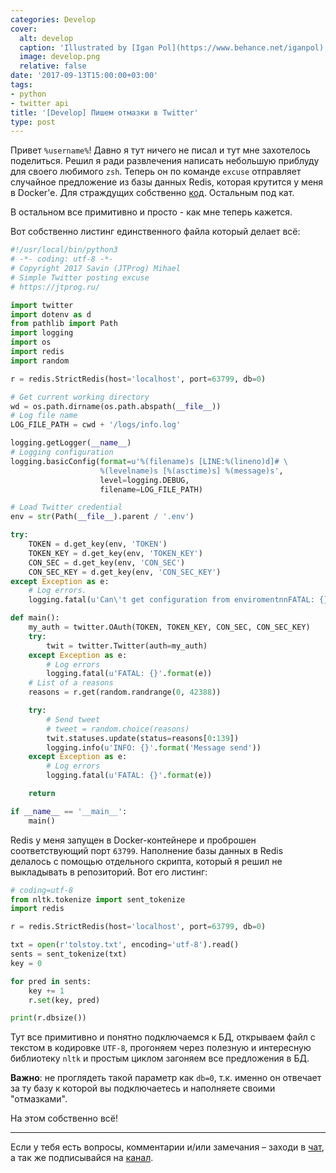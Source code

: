 ```yaml
---
categories: Develop
cover:
  alt: develop
  caption: 'Illustrated by [Igan Pol](https://www.behance.net/iganpol)'
  image: develop.png
  relative: false
date: '2017-09-13T15:00:00+03:00'
tags:
- python
- twitter api
title: '[Develop] Пишем отмазки в Twitter'
type: post
---
```


Привет `%username%`! Давно я тут ничего не писал и тут мне захотелось поделиться. Решил я ради развлечения написать небольшую приблуду для своего любимого `zsh`. Теперь он по команде `excuse` отправляет случайное предложение из базы данных Redis, которая крутится у меня в Docker'е. Для страждущих собственно [код](https://github.com/jtprogru/twitter-excuse). Остальным под кат.

В остальном все примитивно и просто - как мне теперь кажется.

Вот собственно листинг единственного файла который делает всё:

```python
#!/usr/local/bin/python3
# -*- coding: utf-8 -*-
# Copyright 2017 Savin (JTProg) Mihael
# Simple Twitter posting excuse
# https://jtprog.ru/

import twitter  
import dotenv as d  
from pathlib import Path  
import logging  
import os  
import redis  
import random

r = redis.StrictRedis(host='localhost', port=63799, db=0)

# Get current working directory  
wd = os.path.dirname(os.path.abspath(__file__))  
# Log file name  
LOG_FILE_PATH = cwd + '/logs/info.log'

logging.getLogger(__name__)  
# Logging configuration  
logging.basicConfig(format=u'%(filename)s [LINE:%(lineno)d]# \
                    %(levelname)s [%(asctime)s] %(message)s',
                    level=logging.DEBUG,
                    filename=LOG_FILE_PATH)

# Load Twitter credential  
env = str(Path(__file__).parent / '.env')

try:  
    TOKEN = d.get_key(env, 'TOKEN')  
    TOKEN_KEY = d.get_key(env, 'TOKEN_KEY')  
    CON_SEC = d.get_key(env, 'CON_SEC')  
    CON_SEC_KEY = d.get_key(env, 'CON_SEC_KEY')  
except Exception as e:  
    # Log errors.  
    logging.fatal(u'Can\'t get configuration from enviromentnnFATAL: {}'.format(e))

def main():  
    my_auth = twitter.OAuth(TOKEN, TOKEN_KEY, CON_SEC, CON_SEC_KEY)  
    try:  
        twit = twitter.Twitter(auth=my_auth)  
    except Exception as e:  
        # Log errors  
        logging.fatal(u'FATAL: {}'.format(e))  
    # List of a reasons  
    reasons = r.get(random.randrange(0, 42388))

    try:  
        # Send tweet  
        # tweet = random.choice(reasons)  
        twit.statuses.update(status=reasons[0:139])  
        logging.info(u'INFO: {}'.format('Message send'))  
    except Exception as e:  
        # Log errors  
        logging.fatal(u'FATAL: {}'.format(e))

    return

if __name__ == '__main__':  
    main()
```

Redis у меня запущен в Docker-контейнере и проброшен соответствующий порт `63799`. Наполнение базы данных в Redis делалось с помощью отдельного скрипта, который я решил не выкладывать в репозиторий. Вот его листинг:

```python
# coding=utf-8  
from nltk.tokenize import sent_tokenize  
import redis

r = redis.StrictRedis(host='localhost', port=63799, db=0)

txt = open(r'tolstoy.txt', encoding='utf-8').read()  
sents = sent_tokenize(txt)  
key = 0

for pred in sents:  
    key += 1  
    r.set(key, pred)

print(r.dbsize())
```

Тут все примитивно и понятно подключаемся к БД, открываем файл с текстом в кодировке `UTF-8`, прогоняем через полезную и интересную библиотеку `nltk` и простым циклом загоняем все предложения в БД.

**Важно**: не проглядеть такой параметр как `db=0`, т.к. именно он отвечает за ту базу к которой вы подключаетесь и наполняете своими "отмазками".

На этом собственно всё!

---
Если у тебя есть вопросы, комментарии и/или замечания – заходи в [чат](https://ttttt.me/jtprogru_chat), а так же подписывайся на [канал](https://ttttt.me/jtprogru_channel).
